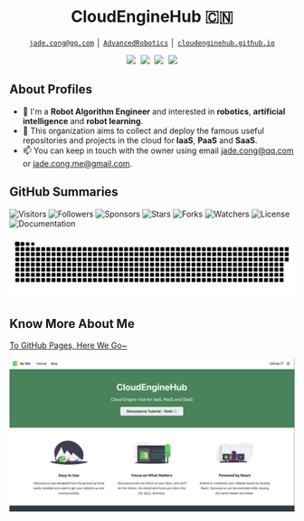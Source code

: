 <!-- Title -->
<h1 align="center" title="Welcome to my github homepage~ :)">CloudEngineHub 🇨🇳</h1>

<!-- Contacts -->
<p align="center">
    <a href="mailto:jade.cong@qq.com" title="Email Address"><code>jade.cong@qq.com</code></a> │ <a href="./assets/images/wechat-public.png" title="WeChat Public"><code>AdvancedRobotics</code></a> │ <a href="https://cloudenginehub.github.io" title="GitHub Pages"><code>cloudenginehub.github.io</code></a>
</p>

<!-- Socials -->
<p align="center">
    <kbd>
        <a href="https://huggingface.co/CloudEngineHub" title="Hugging Face - CloudEngineHub"><img src="https://img.shields.io/badge/-CloudEngineHub-F9CF38?style=flat&logo=Huggingface&logoColor=white" /></a>
        <a href="https://www.zhihu.com/people/Jade_Cong" title="ZhiHu - JadeCong"><img src="https://img.shields.io/badge/-JadeCong-1953DC?style=flat&logo=Zhihu&logoColor=white" /></a>
        <a href="https://www.youtube.com/channel/UCtjkpErjX9X7VocnIJkIuZg" title="YouTube - @jadecong"><img src="https://img.shields.io/badge/-Jade_Cong-EE0000?style=flat&logo=Youtube&logoColor=white" /></a>
        <a href="https://space.bilibili.com/383666733" title="BiliBili - Jade_Cong"><img src="https://img.shields.io/badge/-Jade_Cong-F0648C?style=flat&logo=Bilibili&logoColor=white" /></a>
    </kbd>
</p>

## About Profiles

- 👋 I'm a **Robot Algorithm Engineer** and interested in **robotics**, **artificial intelligence** and **robot learning**.
- 👀 This organization aims to collect and deploy the famous useful repositories and projects in the cloud for **IaaS**, **PaaS** and **SaaS**.
- 📫 You can keep in touch with the owner using email jade.cong@qq.com or jade.cong.me@gmail.com.

## GitHub Summaries

![Visitors](https://komarev.com/ghpvc/?username=CloudEngineHub&label=Visitors&style=default)
![Followers](https://img.shields.io/github/followers/CloudEngineHub?label=Followers&style=default)
![Sponsors](https://img.shields.io/github/sponsors/CloudEngineHub?label=Sponsors&style=default)
![Stars](https://img.shields.io/github/stars/CloudEngineHub?label=Stars&style=default)
![Forks](https://img.shields.io/github/forks/CloudEngineHub/.github?label=Forks&style=default)
![Watchers](https://img.shields.io/github/watchers/CloudEngineHub/.github?label=Watchers&style=default)
![License](https://img.shields.io/badge/License-Apache_2.0-brightgreen)
![Documentation](https://img.shields.io/badge/Documentation-Yes-brightgreen)

![GitHub Contribution Snake](/assets/images/github-contribution-snake.svg)

## Know More About Me

[To GitHub Pages, Here We Go~](https://cloudenginehub.github.io)

![GitHub Pages Cover](/assets/images/github-pages-cover.png)

<!---
CloudEngineHub/.github is a ✨ special ✨ repository because its `README.md` (this file) appears on your GitHub profile.
You can click the Preview link to take a look at your changes.
--->
